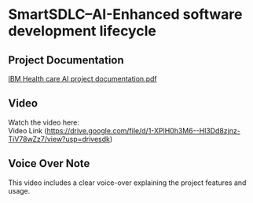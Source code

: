 # SmartSDLC–AI-Enhanced software development lifecycle

## Project Documentation  
[IBM Health care AI project documentation.pdf](https://docs.google.com/document/d/148zqE8kcRlp6yM5THmPW9acwOqujgEfg/edit?usp=drivesdk&ouid=116451144419138811290&rtpof=true&sd=true)
##  Video  
Watch the  video here:  
 Video Link (https://drive.google.com/file/d/1-XPlH0h3M6--Hl3Dd8zjnz-TiV78wZz7/view?usp=drivesdk)

## Voice Over Note  
This video includes a clear voice-over explaining the project features and usage.
